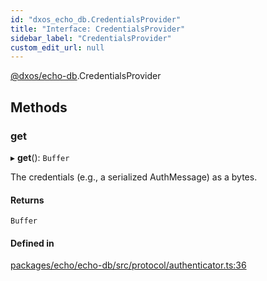 ```yaml
---
id: "dxos_echo_db.CredentialsProvider"
title: "Interface: CredentialsProvider"
sidebar_label: "CredentialsProvider"
custom_edit_url: null
---
```


[@dxos/echo-db](../modules/dxos_echo_db.md).CredentialsProvider

## Methods

### get

▸ **get**(): `Buffer`

The credentials (e.g., a serialized AuthMessage) as a bytes.

#### Returns

`Buffer`

#### Defined in

[packages/echo/echo-db/src/protocol/authenticator.ts:36](https://github.com/dxos/dxos/blob/b06737400/packages/echo/echo-db/src/protocol/authenticator.ts#L36)
